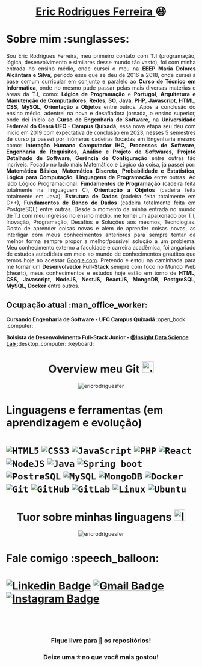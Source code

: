 <h1 align="center"> <a href="https://www.linkedin.com/in/ericrodriguesfer/"> Eric Rodrigues Ferreira </a> 😆 </h1>

<h1 align="left"> Sobre mim :sunglasses: </h1>
<p align="justify">
Sou Eric Rodrigues Ferreira, meu primeiro contato com <b>T.I</b> (programação, lógica, desenvolvimento e similares desse mundo tão vasto), foi com minha entrada no ensino médio, onde cursei o meu na <b>EEEP Maria Dolores Alcântara e Silva</b>, período esse que se deu de 2016 a 2018, onde cursei a base comum curricular em conjunto e paralelo ao <b>Curso de Técnico em Informática</b>, onde no mesmo pude passar pelas mais diversas materias e áreas da T.I, como: <b>Lógica de Programação</b> e <b>Portugol</b>, <b>Arquitetura e Manutenção de Computadores</b>, <b>Redes</b>, <b>SO</b>, <b>Java</b>, <b>PHP</b>, <b>Javascript</b>, <b>HTML</b>, <b>CSS</b>, <b>MySQL</b>, <b>Orientação a Objetos</b> entre outros. Após a conclusão do ensino médio, adentrei na nova e desafiadora jornada, o ensino superior, onde dei inicio ao <b>Curso de Engenharia de Software</b>, na <b>Universidade Federeal do Ceará UFC - Campus Quixadá</b>, essa nova etapa seu deu com inicio em 2019 com expectativa de conclusão em 2023, nesses 5 semestres de curso já passei por inúmeras cadeiras focadas em Engenharia mesmo como: <b>Interação Humano Computador IHC</b>, <b>Processos de Software</b>, <b>Engenharia de Requisitos</b>, <b>Análise e Projeto de Softwares</b>, <b>Projeto Detalhado de Software</b>, <b>Gerência de Configuração</b> entre outras tão incríveis. Focado no lado mais Matemático e Lógico da coisa, já passei por: <b>Matemática Básica</b>, <b>Matemática Discreta</b>, <b>Probabilidade e Estatística</b>, <b>Lógica para Computação</b>, <b>Linguagens de Programação</b> entre outras. Ao lado Lógico Programacional: <b>Fundamentos de Programação</b> (cadeira feita totalmente na linguaguem C), <b>Orientação a Objetos</b> (cadeira feita totalmente em Java), <b>Estrutura de Dados</b> (cadeira feita totalmente em C++), <b>Fundamentos de Banco de Dados</b> (cadeira totalmente feita em PostgreSQL) entre outras. Desde o momento da minha entrada no mundo de T.I com meu ingresso no ensino médio, me tornei um apaixonado por T.I, Inovação, Programação, Desafios e Soluções aos mesmos, Tecnologias. Gosto de aprender coisas novas e além de aprender coisas novas, as interligar com meus conhecimentos anteriores para sempre tentar da melhor forma sempre propor a melhor/possível solução a um problema. Meu conhecimento externo a faculdade e carreira acadêmica, foi angariado de estudos autodidata em meio ao mundo de conhecimentos grautitos que temos hoje ao acessar <a href="https://google.com" target="_blank"> Google.com</a>. Pretendo e estou na caminhada para me tornar um <b>Desenvolvedor Full-Stack</b> sempre com foco no Mundo Web (:heart:), meus conhecimentos e estudos hoje estão em torno de <b>HTML</b>, <b>CSS</b>, <b>Javascript</b>, <b>NodeJS</b>, <b>NestJS</b>, <b>ReactJS</b>, <b>MongoDB</b>, <b>PostgreSQL</b>, <b>MySQL</b>, <b>Docker</b> entre outros.
</p>

<h2 align="left"> Ocupação atual :man_office_worker: </h2>
<p align="left"> <b> Cursando Engenharia de Software - UFC Campus Quixadá </b> :open_book: :computer: </p>
<p align="left"> <b> Bolsista de Desenvolvimento Full-Stack Junior - <a href="https://github.com/InsightLab"> @Insight Data Science Lab </a> </b> :desktop_computer: :keyboard:</p>


<h1 align="center"> Overview meu Git <img src="https://image.flaticon.com/icons/png/512/25/25231.png" widht="30" height="30" alt="git" /> </h1>
<p align="center">
  <img src="https://github-readme-stats.vercel.app/api?username=ericrodriguesfer&show_icons=true&theme=tokyonight" alt="ericrodriguesfer" />
</p>

<h1 align="left"> Linguagens e ferramentas (em aprendizagem e evolução) <h1>
<code><img alt="HTML5" src="https://img.shields.io/badge/html5-%23E34F26.svg?style=for-the-badge&logo=html5&logoColor=white"/></code>
<code><img alt="CSS3" src="https://img.shields.io/badge/css3-%231572B6.svg?style=for-the-badge&logo=css3&logoColor=white"/></code>
<code><img alt="JavaScript" src="https://img.shields.io/badge/JavaScript-F7DF1E?style=for-the-badge&logo=javascript&logoColor=black"/></code>
<code><img alt="PHP" src="https://img.shields.io/badge/PHP-777BB4?style=for-the-badge&logo=php&logoColor=white"/></code>
<code><img alt="React" src="https://img.shields.io/badge/react-%2320232a.svg?style=for-the-badge&logo=react&logoColor=%2361DAFB"/></code>
<!--<code><img alt="Next" src="https://img.shields.io/badge/next.js-000000?style=for-the-badge&logo=nextdotjs&logoColor=white"/></code>-->
<code><img alt="NodeJS" src="https://img.shields.io/badge/Node.js-339933?style=for-the-badge&logo=nodedotjs&logoColor=white"/></code>
<code><img alt="Java" src="https://img.shields.io/badge/Java-ED8B00?style=for-the-badge&logo=java&logoColor=white"/></code>
<code><img alt="Spring boot" src="https://img.shields.io/badge/Spring-6DB33F?style=for-the-badge&logo=spring&logoColor=white"/></code>
<code><img alt="PostreSQL" src="https://img.shields.io/badge/PostgreSQL-316192?style=for-the-badge&logo=postgresql&logoColor=white"/></code>
<code><img alt="MySQL" src="https://img.shields.io/badge/MySQL-00000F?style=for-the-badge&logo=mysql&logoColor=white"/></code>
<code><img alt="MongoDB" src="https://img.shields.io/badge/MongoDB-4EA94B?style=for-the-badge&logo=mongodb&logoColor=white"/></code>
<code><img alt="Docker" src="https://img.shields.io/badge/Docker-2CA5E0?style=for-the-badge&logo=docker&logoColor=white"/></code>
<code><img alt="Git" src="https://img.shields.io/badge/git-%23F05033.svg?style=for-the-badge&logo=git&logoColor=white"/></code>
<code><img alt="GitHub" src="https://img.shields.io/badge/github-%23121011.svg?style=for-the-badge&logo=github&logoColor=white"/></code>
<code><img alt="GitLab" src="https://img.shields.io/badge/GitLab-330F63?style=for-the-badge&logo=gitlab&logoColor=white"/></code>
<code><img alt="Linux" src="https://img.shields.io/badge/Linux-FCC624?style=for-the-badge&logo=linux&logoColor=black"/></code>
<code><img alt="Ubuntu" src="https://img.shields.io/badge/Ubuntu-E95420?style=for-the-badge&logo=ubuntu&logoColor=white"/></code>

<h1 align="center"> Tuor sobre minhas linguagens <img src="https://static.thenounproject.com/png/3308791-200.png" widht="30" height="30" alt="languages" /> </h1>
<p align="center">
  <img src="https://github-readme-stats.vercel.app/api/top-langs/?username=ericrodriguesfer&layout=compact&theme=tokyonight" alt="ericrodriguesfer" />
</p>

<h1 align="left"> Fale comigo :speech_balloon: <h1>
  
[![Linkedin Badge](https://img.shields.io/badge/ericrodriguesferreira-%230077B5.svg?style=for-the-badge&logo=linkedin&logoColor=white&link=https://www.linkedin.com/in/ericrodriguesfer/)](https://www.linkedin.com/in/ericrodriguesfer/) [![Gmail Badge](https://img.shields.io/badge/ericdesenvolvedor7@gmail.com-0078D4?style=for-the-badge&logo=Gmail&logoColor=white&link=mailto:ericdesenvolvedor7@gmail.com)](mailto:ericdesenvolvedor7@gmail.com) [![Instagram Badge](https://img.shields.io/badge/@_ericrf_-%23E4405F.svg?style=for-the-badge&logo=Instagram&logoColor=white&link=https://www.instagram.com/_ericrf_/)](https://www.instagram.com/_ericrf_/)
  
<br>

<h3 align="center"> Fique livre para 🔎 os repositórios! </h3>
<h3 align="center"> Deixe uma ⭐ no que você mais gostou! </h3>

<!--
**ericrodriguesfer/ericrodriguesfer** is a ✨ _special_ ✨ repository because its `README.md` (this file) appears on your GitHub profile.

Here are some ideas to get you started:

- 🔭 I’m currently working on ...
- 🌱 I’m currently learning ...
- 👯 I’m looking to collaborate on ...
- 🤔 I’m looking for help with ...
- 💬 Ask me about ...
- 📫 How to reach me: ...
- 😄 Pronouns: ...
- ⚡ Fun fact: ...
-->

